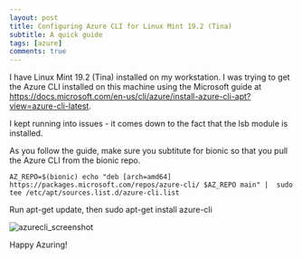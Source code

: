 ```yaml
---
layout: post
title: Configuring Azure CLI for Linux Mint 19.2 (Tina)
subtitle: A quick guide
tags: [azure]
comments: true
---
```


I have Linux Mint 19.2 (Tina) installed on my workstation. I was trying to get the Azure CLI installed on this machine using the Microsoft guide at https://docs.microsoft.com/en-us/cli/azure/install-azure-cli-apt?view=azure-cli-latest.

I kept running into issues - it comes down to the fact that the lsb module is installed.

As you follow the guide, make sure you subtitute for bionic so that you pull the Azure CLI from the bionic repo.

`AZ_REPO=$(bionic)
echo "deb [arch=amd64] https://packages.microsoft.com/repos/azure-cli/ $AZ_REPO main" | 
    sudo tee /etc/apt/sources.list.d/azure-cli.list`
   
Run apt-get update, then sudo apt-get install azure-cli

![azurecli_screenshot](/assets/azurecli.jpg)
    
Happy Azuring!
